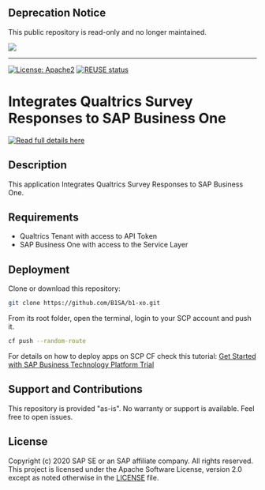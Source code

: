 ## Deprecation Notice

This public repository is read-only and no longer maintained.

![](https://img.shields.io/badge/STATUS-NOT%20CURRENTLY%20MAINTAINED-red.svg?longCache=true&style=flat)

---

[![License: Apache2](https://img.shields.io/badge/License-Apache2-green.svg)](https://opensource.org/licenses/Apache-2.0)
[![REUSE status](https://api.reuse.software/badge/github.com/SAP-samples/b1-xo)](https://api.reuse.software/info/github.com/SAP-samples/b1-xo)

# Integrates Qualtrics Survey Responses to SAP Business One
[![Read full details here](https://blogs.sap.com/wp-content/uploads/2020/03/three_pieces.jpg)](https://blogs.sap.com/2020/03/19/customer-experience-live-in-rio/)

## Description  
This application Integrates Qualtrics Survey Responses to SAP Business One.

## Requirements
* Qualtrics Tenant with access to API Token
* SAP Business One with access to the Service Layer

## Deployment
Clone or download this repository:
```bash
git clone https://github.com/B1SA/b1-xo.git
```
From its root folder, open the terminal, login to your SCP account and push it.
```bash
cf push --random-route
```
For details on how to deploy apps on SCP CF check this tutorial: [Get Started with SAP Business Technology Platform Trial](https://developers.sap.com/tutorials/cp-trial-quick-onboarding.html)

## Support and Contributions
This repository is provided "as-is". No warranty or support is available. Feel free to open issues.

## License
Copyright (c) 2020 SAP SE or an SAP affiliate company. All rights reserved. This project is licensed under the Apache Software License, version 2.0 except as noted otherwise in the [LICENSE](LICENSES/Apache-2.0.txt) file.

